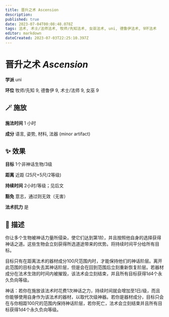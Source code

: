 ```yaml
---
title: 晋升之术 Ascension
description: 
published: true
date: 2023-07-04T00:08:48.078Z
tags: 法术, 术士/法师法术, 牧师/先知法术, 女巫法术, uni, 德鲁伊法术, 9环法术
editor: markdown
dateCreated: 2023-07-03T22:25:10.397Z
---
```


# **晋升之术** *Ascension*

**学派** uni 

**环位** 牧师/先知 9, 德鲁伊 9, 术士/法师 9, 女巫 9

## 🪄 施放

**施法时间** 1 小时

**成分** 语言, 姿势, 材料, 法器 (minor artifact)

## ✨ 效果 

**目标** 1个非神话生物/3级 

**距离** 近距 (25尺+5尺/2等级)  

**持续时间** 2小时/等级；见后文 

**豁免** 意志，通过则无效（无害）

**法术抗力** 是

## 📖 描述

你让多个生物被神话力量所侵染，使它们达到第1阶，并且按照他自身的选择获得神话之道。这些生物会立刻获得所选道途带来的优势。将持续时间平分给所有目标。

目标只有在距离法术的器材成分100尺范围内时，才能保持他们的神话阶层。离开此范围的目标会失去其神话阶层，但是会在回到范围后立刻重新恢复阶层。若器材成分在法术生效的时间内被摧毁，该法术会立刻结束，并且所有目标获得1d4个永久负向等级。

神话：若你在施放该法术时花费1次神话之力，持续时间就会增加至1日/级，而且你能够使用自身作为该法术的器材，以取代次级神器。若你是器材成分，目标只会在与你相距100尺的范围内保持神话阶层，若你死亡，法术会立刻结束并且所有目标获得1d4个永久负向等级。
    